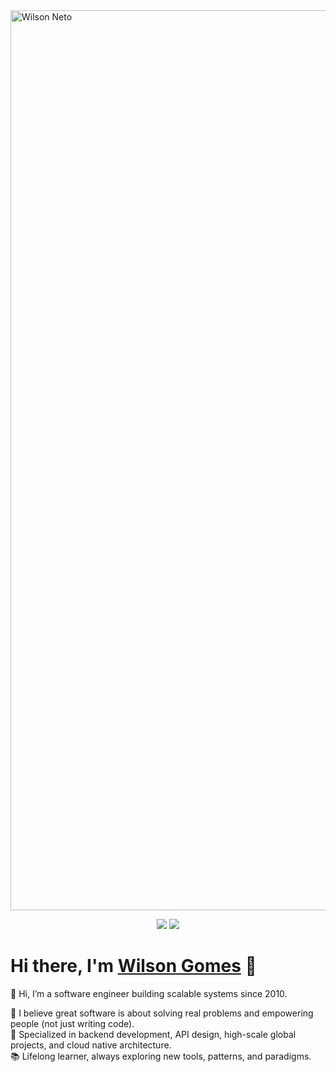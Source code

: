 <img width="2560" height="1440" alt="Wilson Neto" src="https://github.com/user-attachments/assets/2b315290-9ae4-4cf3-b6fc-eaa3aa11adef" />

<p align="center">
    <a href="https://www.youtube.com/@wilsongomes-swe/videos" target="_blank"><img src="https://img.shields.io/badge/-Youtube-2D2B55?style=flat-square&logo=Youtube&logoColor=white"/></a>
    <a href="https://www.linkedin.com/in/wilsongomes-swe/" target="_blank"><img src="https://img.shields.io/badge/-LinkedIn-2D2B55?style=flat-square&logo=linkedin&logoColor=white"/></a>
</p>

# Hi there, I'm [Wilson Gomes](https://www.linkedin.com/in/wilsongomes-swe/) 👋


👋 Hi, I’m a software engineer building scalable systems since 2010.

🚀 I believe great software is about solving real problems and empowering people (not just writing code). \
💜 Specialized in backend development, API design, high-scale global projects, and cloud native architecture. \
📚 Lifelong learner, always exploring new tools, patterns, and paradigms.
